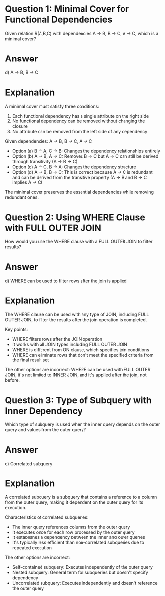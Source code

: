 # Question 1: Minimal Cover for Functional Dependencies
Given relation R(A,B,C) with dependencies A → B, B → C, A → C, which is a minimal cover?

# Answer
d) A → B, B → C

# Explanation
A minimal cover must satisfy three conditions:
1. Each functional dependency has a single attribute on the right side
2. No functional dependency can be removed without changing the closure
3. No attribute can be removed from the left side of any dependency

Given dependencies: A → B, B → C, A → C

- Option (a) B → A, C → B: Changes the dependency relationships entirely
- Option (b) A → B, A → C: Removes B → C but A → C can still be derived through transitivity (A → B → C)
- Option (c) A → C, B → A: Changes the dependency structure
- Option (d) A → B, B → C: This is correct because A → C is redundant and can be derived from the transitive property (A → B and B → C implies A → C)

The minimal cover preserves the essential dependencies while removing redundant ones.

# Question 2: Using WHERE Clause with FULL OUTER JOIN
How would you use the WHERE clause with a FULL OUTER JOIN to filter results?

# Answer
d) WHERE can be used to filter rows after the join is applied

# Explanation
The WHERE clause can be used with any type of JOIN, including FULL OUTER JOIN, to filter the results after the join operation is completed. 

Key points:
- WHERE filters rows after the JOIN operation
- It works with all JOIN types including FULL OUTER JOIN
- WHERE is different from ON clause, which specifies join conditions
- WHERE can eliminate rows that don't meet the specified criteria from the final result set

The other options are incorrect: WHERE can be used with FULL OUTER JOIN, it's not limited to INNER JOIN, and it's applied after the join, not before.

# Question 3: Type of Subquery with Inner Dependency
Which type of subquery is used when the inner query depends on the outer query and values from the outer query?

# Answer
c) Correlated subquery

# Explanation
A correlated subquery is a subquery that contains a reference to a column from the outer query, making it dependent on the outer query for its execution. 

Characteristics of correlated subqueries:
- The inner query references columns from the outer query
- It executes once for each row processed by the outer query
- It establishes a dependency between the inner and outer queries
- It's typically less efficient than non-correlated subqueries due to repeated execution

The other options are incorrect:
- Self-contained subquery: Executes independently of the outer query
- Nested subquery: General term for subqueries but doesn't specify dependency
- Uncorrelated subquery: Executes independently and doesn't reference the outer query